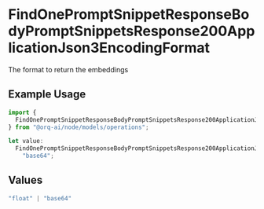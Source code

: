 # FindOnePromptSnippetResponseBodyPromptSnippetsResponse200ApplicationJson3EncodingFormat

The format to return the embeddings

## Example Usage

```typescript
import {
  FindOnePromptSnippetResponseBodyPromptSnippetsResponse200ApplicationJson3EncodingFormat,
} from "@orq-ai/node/models/operations";

let value:
  FindOnePromptSnippetResponseBodyPromptSnippetsResponse200ApplicationJson3EncodingFormat =
    "base64";
```

## Values

```typescript
"float" | "base64"
```